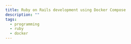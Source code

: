 ```yaml
---
title: Ruby on Rails development using Docker Compose
description: ""
tags:
  - programming
  - ruby
  - docker
---
```



